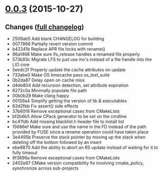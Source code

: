 # **[0.0.3](https://github.com/accre/lstore-lio/tree/ACCRE_0.0.3)** (2015-10-27)

## Changes ([full changelog](https://github.com/accre/lstore-lio/compare/ACCRE_0.0.1...ACCRE_0.0.3))
*  2509ab5 Add blank CHANGELOG for building
*  0077866 Partially revert version commit
*  b42241b Replace APR file locks with rename()
*  96a1468 Make sure lfs_release handles a renamed file properly
*  573b93c Migrate LFS to just use ino's instead of a file handle into the LIO core
*  5eedc2f Properly update the cache attributes on update
*  733abe0 Make OS timecache pass os_test_suite
*  0b2da87 Delay open on cache miss
*  d4eb804 Add recursion detection, set attribute expiration
*  8272c0a Minimally populate file path
*  00b0b29 Make clang happy
*  00159a4 Simplify getting the version of lib & executables
*  63d2fbb Fix assert() side effects
*  37b60f8 Remove exceptional cases from CMakeLists
*  bf2b6b5 Allow CPack generator to be set on the cmdline
*  bc411db Add missing blacklist.h header file to install list
*  15686ef Make sure and use the name in the FD instead of the path provided by FUSE since a rename operation could have taken place
*  3e4495b Preserve the stack pointer by moving up the stack when deleting off the bottom followed by an insert
*  ebe8870 Add the ability to abort an RS update instead of waiting for it to fully timeout
*  8f3898a Remove exceptional cases from CMakeLists
*  2402e87 CMake version compatibility fix involving cmake_policy, synchronize across sub-projects




